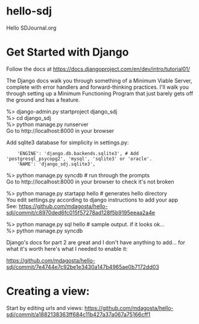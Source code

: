hello-sdj
=========

Hello SDJournal.org


Get Started with Django
=======================

Follow the docs at https://docs.djangoproject.com/en/dev/intro/tutorial01/

The Django docs walk you through something of a Minimum Viable Server, complete with error handlers and forward-thinking practices. I'll walk you through setting up a Minimum Functioning Program that just barely gets off the ground and has a feature.

%> django-admin.py startproject django_sdj  
%> cd django_sdj  
%> python manage.py runserver  
Go to http://localhost:8000 in your browser


Add sqlite3 database for simplicity in settings.py:

        'ENGINE': 'django.db.backends.sqlite3', # Add 'postgresql_psycopg2', 'mysql', 'sqlite3' or 'oracle'.
        'NAME': 'django_sdj.sqlite3',

%> python manage.py syncdb      # run through the prompts  
Go to http://localhost:8000 in your browser to check it's not broken


%> python manage.py startapp hello    # generates hello directory  
You edit settings.py according to django instructions to add your app  
See: https://github.com/mdagosta/hello-sdj/commit/c8970ded6fc015f57278ad128f5b9195eeaa2a4e

%> python manage.py sql hello  # sample output. if it looks ok...  
%> python manage.py syncdb

Django's docs for part 2 are great and I don't have anything to add... for what it's worth here's what I needed to enable it:

https://github.com/mdagosta/hello-sdj/commit/7e4744e7c92be1e3430a147b4965ae0b7172dd03


Creating a view:
================

Start by editing urls and views: https://github.com/mdagosta/hello-sdj/commit/a1882138363ff684c11b427a37a067a75166cff1


